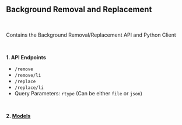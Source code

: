 ## **Background Removal and Replacement**<br>

<br>

Contains the Background Removal/Replacement API and Python Client

<br>

**1. API Endpoints**

- `/remove`
- `/remove/li`
- `/replace`
- `/replace/li`
- Query Parameters: `rtype` (Can be either `file` or `json`) 

<br>

**2. [Models](https://drive.google.com/drive/folders/1E0ajrRu4jnEZCxgCsEcAip-5mAL9H55_?usp=drive_link)**
